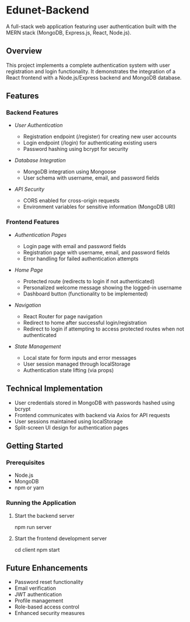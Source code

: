 # Edunet-Backend

A full-stack web application featuring user authentication built with the MERN stack (MongoDB, Express.js, React, Node.js).

## Overview

This project implements a complete authentication system with user registration and login functionality. It demonstrates the integration of a React frontend with a Node.js/Express backend and MongoDB database.

## Features

### Backend Features

- *User Authentication*
  - Registration endpoint (/register) for creating new user accounts
  - Login endpoint (/login) for authenticating existing users
  - Password hashing using bcrypt for security

- *Database Integration*
  - MongoDB integration using Mongoose
  - User schema with username, email, and password fields

- *API Security*
  - CORS enabled for cross-origin requests
  - Environment variables for sensitive information (MongoDB URI)

### Frontend Features

- *Authentication Pages*
  - Login page with email and password fields
  - Registration page with username, email, and password fields
  - Error handling for failed authentication attempts

- *Home Page*
  - Protected route (redirects to login if not authenticated)
  - Personalized welcome message showing the logged-in username
  - Dashboard button (functionality to be implemented)

- *Navigation*
  - React Router for page navigation
  - Redirect to home after successful login/registration
  - Redirect to login if attempting to access protected routes when not authenticated

- *State Management*
  - Local state for form inputs and error messages
  - User session managed through localStorage
  - Authentication state lifting (via props)

## Technical Implementation

- User credentials stored in MongoDB with passwords hashed using bcrypt
- Frontend communicates with backend via Axios for API requests
- User sessions maintained using localStorage
- Split-screen UI design for authentication pages

## Getting Started

### Prerequisites

- Node.js
- MongoDB
- npm or yarn


### Running the Application

1. Start the backend server
   
   npm run server
   

2. Start the frontend development server
   
   cd client
   npm start
   



## Future Enhancements

- Password reset functionality
- Email verification
- JWT authentication
- Profile management
- Role-based access control
- Enhanced security measures

